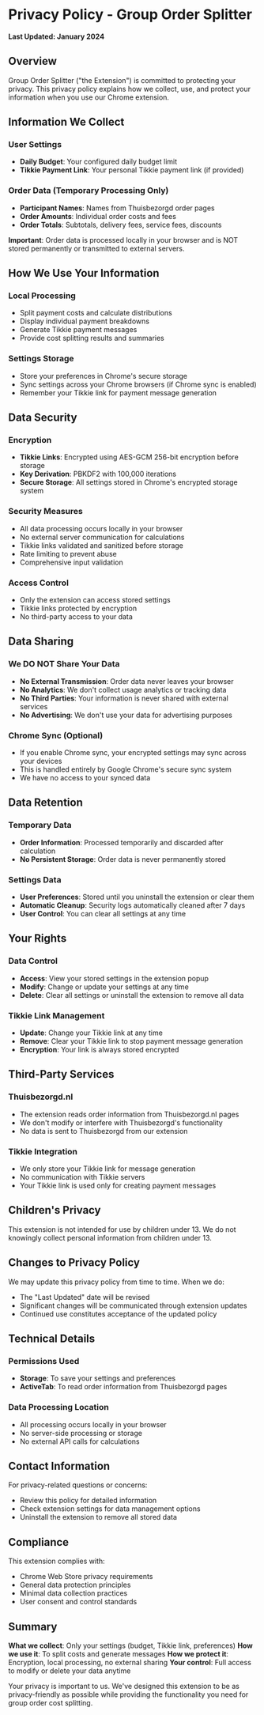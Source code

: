 # Privacy Policy - Group Order Splitter

**Last Updated: January 2024**

## Overview

Group Order Splitter ("the Extension") is committed to protecting your privacy. This privacy policy explains how we collect, use, and protect your information when you use our Chrome extension.

## Information We Collect

### User Settings
- **Daily Budget**: Your configured daily budget limit
- **Tikkie Payment Link**: Your personal Tikkie payment link (if provided)

### Order Data (Temporary Processing Only)
- **Participant Names**: Names from Thuisbezorgd order pages
- **Order Amounts**: Individual order costs and fees
- **Order Totals**: Subtotals, delivery fees, service fees, discounts

**Important**: Order data is processed locally in your browser and is NOT stored permanently or transmitted to external servers.

## How We Use Your Information

### Local Processing
- Split payment costs and calculate distributions
- Display individual payment breakdowns
- Generate Tikkie payment messages
- Provide cost splitting results and summaries

### Settings Storage
- Store your preferences in Chrome's secure storage
- Sync settings across your Chrome browsers (if Chrome sync is enabled)
- Remember your Tikkie link for payment message generation

## Data Security

### Encryption
- **Tikkie Links**: Encrypted using AES-GCM 256-bit encryption before storage
- **Key Derivation**: PBKDF2 with 100,000 iterations
- **Secure Storage**: All settings stored in Chrome's encrypted storage system

### Security Measures
- All data processing occurs locally in your browser
- No external server communication for calculations
- Tikkie links validated and sanitized before storage
- Rate limiting to prevent abuse
- Comprehensive input validation

### Access Control
- Only the extension can access stored settings
- Tikkie links protected by encryption
- No third-party access to your data

## Data Sharing

### We DO NOT Share Your Data
- **No External Transmission**: Order data never leaves your browser
- **No Analytics**: We don't collect usage analytics or tracking data
- **No Third Parties**: Your information is never shared with external services
- **No Advertising**: We don't use your data for advertising purposes

### Chrome Sync (Optional)
- If you enable Chrome sync, your encrypted settings may sync across your devices
- This is handled entirely by Google Chrome's secure sync system
- We have no access to your synced data

## Data Retention

### Temporary Data
- **Order Information**: Processed temporarily and discarded after calculation
- **No Persistent Storage**: Order data is never permanently stored

### Settings Data
- **User Preferences**: Stored until you uninstall the extension or clear them
- **Automatic Cleanup**: Security logs automatically cleaned after 7 days
- **User Control**: You can clear all settings at any time

## Your Rights

### Data Control
- **Access**: View your stored settings in the extension popup
- **Modify**: Change or update your settings at any time
- **Delete**: Clear all settings or uninstall the extension to remove all data

### Tikkie Link Management
- **Update**: Change your Tikkie link at any time
- **Remove**: Clear your Tikkie link to stop payment message generation
- **Encryption**: Your link is always stored encrypted

## Third-Party Services

### Thuisbezorgd.nl
- The extension reads order information from Thuisbezorgd.nl pages
- We don't modify or interfere with Thuisbezorgd's functionality
- No data is sent to Thuisbezorgd from our extension

### Tikkie Integration
- We only store your Tikkie link for message generation
- No communication with Tikkie servers
- Your Tikkie link is used only for creating payment messages

## Children's Privacy

This extension is not intended for use by children under 13. We do not knowingly collect personal information from children under 13.

## Changes to Privacy Policy

We may update this privacy policy from time to time. When we do:
- The "Last Updated" date will be revised
- Significant changes will be communicated through extension updates
- Continued use constitutes acceptance of the updated policy

## Technical Details

### Permissions Used
- **Storage**: To save your settings and preferences
- **ActiveTab**: To read order information from Thuisbezorgd pages

### Data Processing Location
- All processing occurs locally in your browser
- No server-side processing or storage
- No external API calls for calculations

## Contact Information

For privacy-related questions or concerns:
- Review this policy for detailed information
- Check extension settings for data management options
- Uninstall the extension to remove all stored data

## Compliance

This extension complies with:
- Chrome Web Store privacy requirements
- General data protection principles
- Minimal data collection practices
- User consent and control standards

## Summary

**What we collect**: Only your settings (budget, Tikkie link, preferences)
**How we use it**: To split costs and generate messages
**How we protect it**: Encryption, local processing, no external sharing
**Your control**: Full access to modify or delete your data anytime

Your privacy is important to us. We've designed this extension to be as privacy-friendly as possible while providing the functionality you need for group order cost splitting.
